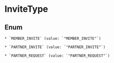 
# InviteType

## Enum


    * `MEMBER_INVITE` (value: `"MEMBER_INVITE"`)

    * `PARTNER_INVITE` (value: `"PARTNER_INVITE"`)

    * `PARTNER_REQUEST` (value: `"PARTNER_REQUEST"`)



